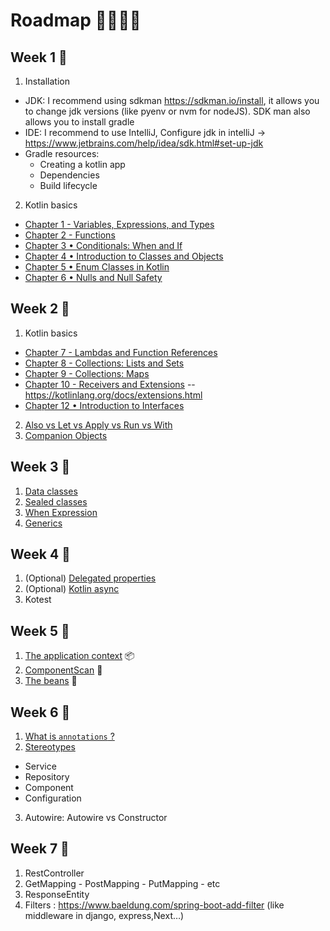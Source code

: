 # Roadmap 🗾🏃🏼‍♂️

## Week 1 📅

1. Installation

* JDK: I recommend using sdkman https://sdkman.io/install, it allows you to change jdk versions (like pyenv or nvm for
  nodeJS). SDK man also allows you to install gradle
* IDE: I recommend to use IntelliJ, Configure jdk in intelliJ → https://www.jetbrains.com/help/idea/sdk.html#set-up-jdk
* Gradle resources:
    * Creating a kotlin app
    * Dependencies
    * Build lifecycle

2. Kotlin basics

* [Chapter 1 - Variables, Expressions, and Types](https://typealias.com/start/kotlin-variables-expressions-types)
* [Chapter 2 - Functions](https://typealias.com/start/kotlin-functions)
* [Chapter 3 • Conditionals: When and If](https://typealias.com/start/kotlin-conditionals)
* [Chapter 4 • Introduction to Classes and Objects](https://typealias.com/start/kotlin-classes-and-objects)
* [Chapter 5 • Enum Classes in Kotlin](https://typealias.com/start/kotlin-enum-classes)
* [Chapter 6 • Nulls and Null Safety](https://typealias.com/start/kotlin-nulls)

## Week 2 📅

1. Kotlin basics

* [Chapter 7 - Lambdas and Function References](https://typealias.com/start/kotlin-lambdas)
* [Chapter 8 - Collections: Lists and Sets](https://typealias.com/start/kotlin-collections)
* [Chapter 9 - Collections: Maps](https://typealias.com/start/kotlin-maps)
* [Chapter 10 - Receivers and Extensions](https://typealias.com/start/kotlin-receivers-and-extensions)
  -- https://kotlinlang.org/docs/extensions.html
* [Chapter 12 • Introduction to Interfaces](https://typealias.com/start/kotlin-interfaces)

2. [Also vs Let vs Apply vs Run vs With](https://medium.com/@fatihcoskun/kotlin-scoping-functions-apply-vs-with-let-also-run-816e4efb75f5)
3. [Companion Objects](https://kotlinlang.org/docs/object-declarations.html#companion-objects)

## Week 3 📅

1. [Data classes](https://kotlinlang.org/docs/data-classes.html)
2. [Sealed classes](https://kotlinlang.org/docs/sealed-classes.html)
3. [When Expression](https://kotlinlang.org/docs/control-flow.html#when-expression)
4. [Generics](https://kotlinlang.org/docs/generics.html)

## Week 4 📅

1. (Optional) [Delegated properties](https://kotlinlang.org/docs/delegated-properties.html)
2. (Optional) [Kotlin async](https://kotlinlang.org/docs/coroutines-overview.html)
3. Kotest

## Week 5 📅

1. [The application context](https://www.geeksforgeeks.org/spring-applicationcontext/) 📦
2. [ComponentScan](https://www.baeldung.com/spring-component-scanning) 🩻
3. [The beans](https://www.baeldung.com/spring-bean) 🫘

## Week 6 📅

1. [What is `annotations` ?](https://www.geeksforgeeks.org/annotations-in-java/)
2. [Stereotypes](https://springframework.guru/spring-framework-annotations/)

* Service
* Repository
* Component
* Configuration

3. Autowire: Autowire vs Constructor

## Week 7 📅

1. RestController
2. GetMapping - PostMapping - PutMapping - etc
3. ResponseEntity
4. Filters : https://www.baeldung.com/spring-boot-add-filter (like middleware in django, express,Next…)
